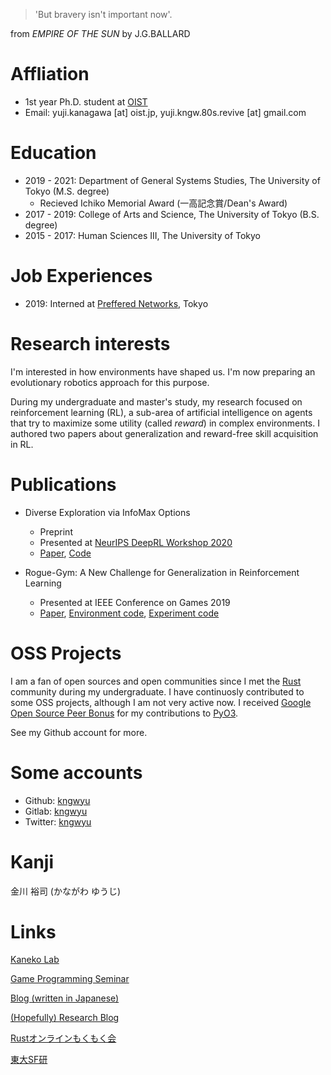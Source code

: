 > 'But bravery isn't important now'.

from *EMPIRE OF THE SUN* by J.G.BALLARD

# Affliation
- 1st year Ph.D. student at [OIST](https://www.oist.jp/)
- Email: yuji.kanagawa [at] oist.jp, yuji.kngw.80s.revive [at] gmail.com

# Education
- 2019 - 2021: Department of General Systems Studies, The University of Tokyo (M.S. degree)
  - Recieved Ichiko Memorial Award (一高記念賞/Dean's Award)
- 2017 - 2019: College of Arts and Science, The University of Tokyo (B.S. degree)
- 2015 - 2017: Human Sciences III, The University of Tokyo

# Job Experiences
- 2019: Interned at [Preffered Networks](https://www.preferred.jp/), Tokyo

# Research interests
I'm interested in how environments have shaped us. I'm now preparing an evolutionary robotics approach for this purpose.

During my undergraduate and master's study, my research focused on reinforcement learning (RL), a sub-area of artificial intelligence on agents that try to maximize some utility (called *reward*) in complex environments.
I authored two papers about generalization and reward-free skill acquisition in RL.

# Publications
- Diverse Exploration via InfoMax Options
  - Preprint
  - Presented at [NeurIPS DeepRL Workshop 2020](https://sites.google.com/view/deep-rl-workshop-neurips2020/)
  - [Paper](https://arxiv.org/abs/2010.02756), [Code](https://github.com/kngwyu/infomax-option-critic)

- Rogue-Gym: A New Challenge for Generalization in Reinforcement Learning
  - Presented at IEEE Conference on Games 2019
  - [Paper](https://arxiv.org/abs/1904.08129), [Environment code](https://github.com/kngwyu/rogue-gym), [Experiment code](https://github.com/kngwyu/rogue-gym-agents-cog19)

# OSS Projects
I am a fan of open sources and open communities since I met the
[Rust](https://www.rust-lang.org/) community during my undergraduate.
I have continuosly contributed to some OSS projects, although I am not
very active now.
I received
[Google Open Source Peer Bonus](https://opensource.googleblog.com/2020/10/announcing-latest-google-open-source.html)
for my contributions to [PyO3](https://github.com/PyO3/pyo3).

See my Github account for more.

# Some accounts
- Github: [kngwyu](https://github.com/kngwyu)
- Gitlab: [kngwyu](https://gitlab.com/kngwyu)
- Twitter: [kngwyu](https://twitter.com/kngwyu)

# Kanji

金川 裕司 (かながわ ゆうじ)

# Links
[Kaneko Lab](http://game.c.u-tokyo.ac.jp/)

[Game Programming Seminar](https://gps.tanaka.ecc.u-tokyo.ac.jp/)

[Blog (written in Japanese)](https://kngwyu.gitlab.io/)

[(Hopefully) Research Blog](https://kngwyu.github.io/rlog)

[Rustオンラインもくもく会](https://rust-online.connpass.com/event/)

[東大SF研](http://www.utsf.org/)
